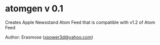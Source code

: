 atomgen v 0.1
=======

Creates Apple Newsstand Atom Feed that is compatible with v1.2 of Atom Feed

Author:
Erasmose (xpower3d@yahoo.com)